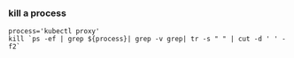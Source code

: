 ### kill a process
```
process='kubectl proxy'
kill `ps -ef | grep ${process}| grep -v grep| tr -s " " | cut -d ' ' -f2`
```

